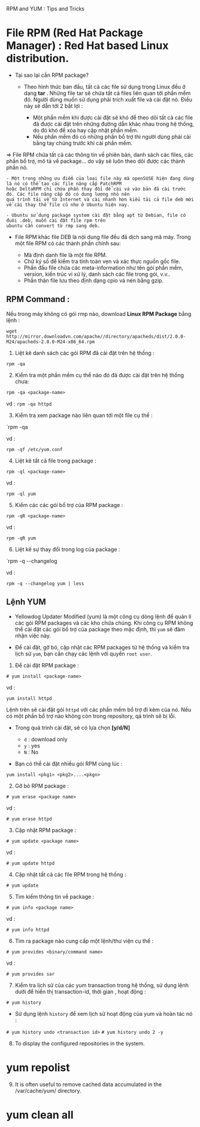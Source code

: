RPM and YUM : Tips and Tricks

# File RPM (Red Hat Package Manager) : Red Hat based Linux distribution.

- Tại sao lại cần RPM package?
	- Theo hình thức ban đầu, tất cả các file sử dụng trong Linux đều ở dạng **tar** . Những file tar sẽ chứa 
	tất cả files liên quan tới phần mềm đó. Người dùng muốn sử dụng phải trích xuất file và cài đặt nó. Điều này 
	sẽ dẫn tới 2 bất lợi :
	
		-  Một phần mềm khi được cài đặt sẽ khó để theo dõi tất cả các file đã được cài đặt trên những đường dẫn 
		khác nhau trong hệ thống, do đó khó để xóa hay cập nhật phần mềm. 
		- Nếu phần mềm đó có những phần bổ trợ thì người dùng phải cài bằng tay chúng trước khi cài phần mềm.
		
=> File RPM chứa tất cả các thông tin về phiên bản, danh sách các files, các phần bổ trợ, mô tả về package... do vậy 
	sẽ luôn theo dõi được các thành phần nó.	

	- Một trong những ưu điểm của loại file này mà openSUSE hiện đang dùng là nó có thể tạo các file nâng cấp PatchRPM 
	hoặc DeltaRPM chỉ chứa phần thay đổi để cài vá vào bản đã cài trước đó. Các file nâng cấp đó có dung lượng nhỏ nên 
	quá trình tải về từ Internet và cài nhanh hơn kiểu tải cả file deb mới về cài thay thế file cũ như ở Ubuntu hiện nay.

	- Ubuntu sử dụng package system cài đặt bằng apt từ Debian, file có đuôi .deb, muốn cài đặt file rpm trên
	ubuntu cần convert từ rmp sang deb.

- File RPM khác file DEB là nội dung file đều đã dịch sang mã máy. Trong một file RPM có các thành phần chính sau:

	- Mã định danh file là một file RPM.
	- Chữ ký số để kiểm tra tính toàn vẹn và xác thực nguồn gốc file.
	- Phần đầu file chứa các meta-information như tên gói phần mềm, version, kiến trúc vi xử lý, danh sách các file trong gói, v.v..
	- Phần thân file lưu theo định dạng cpio và nén bằng gzip.
	
## RPM Command : 

Nếu trong máy không có gói rmp nào, download **Linux RPM Package** bằng lệnh :

`wget http://mirror.downloadvn.com/apache//directory/apacheds/dist/2.0.0-M24/apacheds-2.0.0-M24-x86_64.rpm`

1. Liệt kê danh sách các gói RPM đã cài đặt trên hệ thống :

`rpm -qa`

2. Kiểm tra một phần mềm cụ thể nào đó đã được cài đặt trên hệ thống chưa:

`rpm -qa <package-name>`

vd : `rpm -qa httpd`

3. Kiểm tra xem package nào liên quan tới một file cụ thể :

`rpm -qa <file-path>

vd :

`rpm -qf /etc/yum.conf`

4. Liệt kê tất cả file trong package :

`rpm -ql <package-name>`

vd :

`rpm -ql yum`

5. Kiểm các các gói bổ trợ của RPM package : 

`rpm -qR <package-name>`

vd : 

`rpm -qR yum`

6. Liệt kê sự thay đổi trong log của package :

`rpm -q --changelog <package-name>

vd :

`rpm -q --changelog yum | less`


## Lệnh YUM 


- Yellowdog Updater Modified (yum) là một công cụ dòng lệnh để quản lí các gói RPM packages và 
các kho chứa chúng. Khi công cụ RPM không thể cài đặt các gói bổ trợ của package theo mặc định,
thì `yum` sẽ đảm nhận việc này.

- Để cài đặt, gỡ bỏ, cập nhật các RPM packages từ hệ thống và kiểm tra lịch sử `yum`, bạn cần 
chạy các lệnh với quyền `root user`.

1. Để cài đặt RPM package :

`# yum install <package-name>`

vd :

`yum install httpd`

Lệnh trên sẽ cài đặt gói `httpd` với các phần mềm bổ trợ đi kèm của nó. Nếu có một phần bổ trợ nào
không còn trong  repository, qá trình sẽ bị lỗi.

- Trong quá trình cài đặt, sẽ có lựa chọn **[y/d/N]**
	-  `d` : download only
	- `y` : yes
	- `N` : No
	
- Bạn có thể cài đặt nhiều gói RPM cùng lúc :

`yum install <pkg1> <pkg2>....<pkgn>`

2. Gỡ bỏ RPM package :

`# yum erase <package name>`

vd :

`# yum erase httpd`

3. Cập nhật RPM package :

`# yum update <package name>`

vd :

`# yum update httpd`

4. Cập nhật tất cả các file RPM trong hệ thống :

`# yum update`

5. Tìm kiếm thông tin về package :

`# yum info <package name>`

vd :

`# yum info httpd`

6. Tìm ra package nào cung cấp một lệnh/thư viện cụ thể :

`# yum provides <binary/command name>`

vd :

`# yum provides sar`

7. Kiểm tra lịch sử của các yum transaction trong hệ thống, sử dụng lệnh dưới để hiển thị transaction-id, thời gian , hoạt động :

`# yum history`

- Sử dụng lệnh `history` để xem lịch sử hoạt động của yum và hoàn tác nó :

`# yum history undo <transaction id>`
`# yum history undo 2 -y`

8. To display the configured repositories in the system.

# yum repolist
9. It is often useful to remove cached data accumulated in the /var/cache/yum/ directory.

# yum clean all




